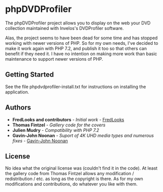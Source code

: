 # phpDVDProfiler

The phpDVDProfiler project allows you to display on the web your DVD collection maintained with Invelos's DVDProfiler software.

Alas, the project seems to have been dead for some time and has stopped working with newer versions of PHP. So for my own needs, I've decided to make it work again with PHP 7.2, and publish it too so that others can benefit if they need it. I have no intention on making more work than basic maintenance to support newer versions of PHP.

## Getting Started

See the file phpdvdprofiler-install.txt for instructions on installing the application.

## Authors

* **FredLooks and contributors** - *Initial work* - [FredLooks](http://www.invelos.com/UserProfile.aspx?Alias=FredLooks)
* **Thomas Fintzel** - *Gallery code for the covers*
* **Julien Mudry** - *Compatibility with PHP 7.2*
* **Gavin-John Noonan** - *Suport of 4K UHD media types and numerous fixes* - [Gavin-John Noonan](https://github.com/gjnoonan)

## License

No idea what the original license was (couldn't find it in the code). At least the gallery code from Thomas Fintzel allows any modification / redistribution / etc. as long as the copyright is there. As for my own modifications and contributions, do whatever you like with them.
